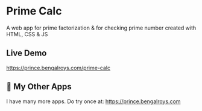 
# Prime Calc
A web app for prime factorization & for checking prime number created with HTML, CSS & JS
## Live Demo
https://prince.bengalroys.com/prime-calc

  
## 🚀 My Other Apps
I have many more apps. Do try once at: https://prince.bengalroys.com